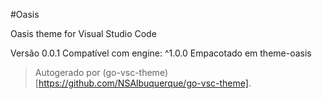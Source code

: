 #Oasis

Oasis theme for Visual Studio Code

Versão 0.0.1
Compatível com engine: ^1.0.0
Empacotado em theme-oasis

> Autogerado por (go-vsc-theme)[https://github.com/NSAlbuquerque/go-vsc-theme].